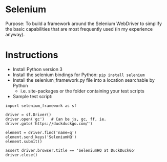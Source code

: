 # Selenium

Purpose: To build a framework around the Selenium WebDriver to simplify the
basic capabilities that are most frequently used (in my experience anyway).

# Instructions
- Install Python version 3
- Install the selenium bindings for Python: `pip install selenium`
- Install the selenium_framework.py file into a location searchable by Python
    - i.e. site-packages or the folder containing your test scripts
- Sample test script:
```
import selenium_framework as sf

driver = sf.Driver()
driver.open('gc')   # Can be js, gc, ff, ie.
driver.goto('https://duckduckgo.com/')

element = driver.find('name=q') 
element.send_keys('SeleniumHQ')
element.submit()

assert driver.browser.title == 'SeleniumHQ at DuckDuckGo'
driver.close()
```
